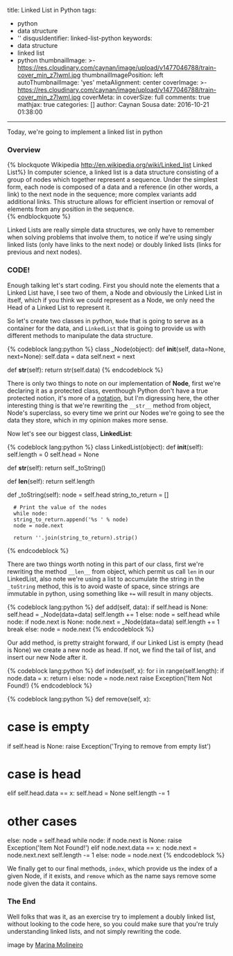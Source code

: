 title: Linked List in Python
tags:
  - python
  - data structure
  - ''
disqusIdentifier: linked-list-python
keywords:
  - data structure
  - linked list
  - python
thumbnailImage: >-
  https://res.cloudinary.com/caynan/image/upload/v1477046788/train-cover_min_z7lwml.jpg
thumbnailImagePosition: left
autoThumbnailImage: 'yes'
metaAlignment: center
coverImage: >-
  https://res.cloudinary.com/caynan/image/upload/v1477046788/train-cover_min_z7lwml.jpg
coverMeta: in
coverSize: full
comments: true
mathjax: true
categories: []
author: Caynan Sousa
date: 2016-10-21 01:38:00
---
Today, we're going to implement a linked list in python

<!-- more -->

### Overview

{% blockquote Wikipedia http://en.wikipedia.org/wiki/Linked_list Linked List%}
In computer science, a linked list is a data structure consisting of a group
of nodes which together represent a sequence. Under the simplest form, each
node is composed of a data and a reference (in other words, a link) to the
next node in the sequence; more complex variants add additional links. This
structure allows for efficient insertion or removal of elements from any
position in the sequence.  
{% endblockquote %}


Linked Lists are really simple data structures, we only have to remember when solving problems that
involve them, to notice if we're using singly linked lists (only have links to the next node) or
doubly linked lists (links for previous and next nodes).

### CODE!

Enough talking let's start coding. First you should note the elements that a
Linked List have, I see two of them, a Node and obviously the Linked List in
itself, which if you think we could represent as a Node, we only need
the Head of a Linked List to represent it.

So let's create two classes in python, `Node` that is going to serve as a
container for the data, and `LinkedList` that is going to provide us with
different methods to manipulate the data structure.

{% codeblock lang:python  %}
class _Node(object):
   def __init__(self, data=None, next=None):
      self.data = data
      self.next = next

   def __str__(self):
      return str(self.data)
{% endcodeblock  %}

There is only two things to note on our implementation of **Node**, first we're
declaring it as a protected class, eventhough Python don't have a true
protected notion, it's more of a [notation](https://google-styleguide.googlecode.com/svn/trunk/pyguide.html#Naming), but I'm digressing here, the other interesting thing is that we're rewriting the `__str__`
method from object, Node's superclass, so every time we print our Nodes we're going to see the data they store, which in my opinion makes more sense.

Now let's see our biggest class, **LinkedList**:

{% codeblock lang:python %}
class LinkedList(object):
   def __init__(self):
      self.length = 0
      self.head = None

   def __str__(self):
      return self._toString()

   def __len__(self):
      return self.length

   def _toString(self):
      node = self.head
      string_to_return = []

      # Print the value of the nodes
      while node:
      string_to_return.append('%s ' % node)
      node = node.next

      return ''.join(string_to_return).strip()
{% endcodeblock %}

There are two things worth noting in this part of our class, first we're rewriting the method
`__len__` from object, which permit us call `len` in our LinkedList, also note we're using a list
to accumulate the string in the `_toString` method, this is to avoid waste of space, since strings
are immutable in python, using something like `+=` will result in many objects.

{% codeblock lang:python %}
def add(self, data):
   if self.head is None:
      self.head = _Node(data=data)
      self.length += 1
   else:
      node = self.head
      while node:
         if node.next is None:
            node.next = _Node(data=data)
            self.length += 1
            break
         else:
            node = node.next
{% endcodeblock %}

Our add method, is pretty straight forward, if our Linked List is empty (head is None) we create a
new node as head. If not, we find the tail of list, and insert our new Node after it.

{% codeblock lang:python %}
def index(self, x):
   for i in range(self.length):
      if node.data = x:
         return i
      else:
         node = node.next
   raise Exception('Item Not Found!)
{% endcodeblock %}

{% codeblock lang:python %}
def remove(self, x):
   # case is empty
   if self.head is None:
      raise Exception('Trying to remove from empty list')
   # case is head
   elif self.head.data == x:
      self.head = None
      self.length -= 1
   # other cases
   else:
      node = self.head
      while node:
         if node.next is None:
            raise Exception('Item Not Found!')
         elif node.next.data == x:
            node.next = node.next.next
            self.length -= 1
         else:
            node = node.next
{% endcodeblock %}

We finally get to our final methods, `index`, which provide us the index of a given Node, if it exists, and `remove` which as the name says remove some node given the data it contains.

### The End

Well folks that was it, as an exercise try to implement a doubly linked list, without looking to the code here, so you could make sure that you're truly understanding linked lists, and not simply rewriting the code.

image by [Marina Molineiro](https://unsplash.com/search/train?photo=kRqA1yFZp1s)